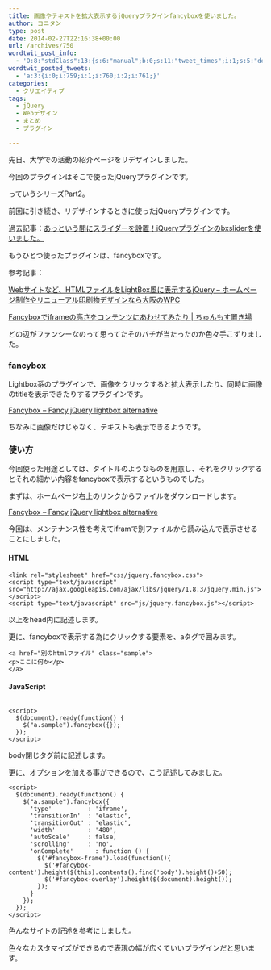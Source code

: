 ```yaml
---
title: 画像やテキストを拡大表示するjQueryプラグインfancyboxを使いました。
author: コニタン
type: post
date: 2014-02-27T22:16:38+00:00
url: /archives/750
wordtwit_post_info:
  - 'O:8:"stdClass":13:{s:6:"manual";b:0;s:11:"tweet_times";i:1;s:5:"delay";s:1:"0";s:7:"enabled";s:1:"1";s:10:"separation";s:3:"300";s:7:"version";s:5:"3.5.1";s:14:"tweet_template";b:0;s:6:"status";i:2;s:6:"result";a:0:{}s:13:"tweet_counter";i:4;s:13:"tweet_log_ids";a:3:{i:0;i:759;i:1;i:760;i:2;i:761;}s:9:"hash_tags";a:0:{}s:8:"accounts";a:1:{i:0;s:6:"skd_nw";}}'
wordtwit_posted_tweets:
  - 'a:3:{i:0;i:759;i:1;i:760;i:2;i:761;}'
categories:
  - クリエイティブ
tags:
  - jQuery
  - Webデザイン
  - まとめ
  - プラグイン

---
```

先日、大学での活動の紹介ページをリデザインしました。

今回のプラグインはそこで使ったjQueryプラグインです。
  
<!--more-->


  
っていうシリーズPart2。

前回に引き続き、リデザインするときに使ったjQueryプラグインです。
  
過去記事：<a href="http://peng-note.com/archives/742" target="_blank">あっという間にスライダーを設置！jQueryプラグインのbxsliderを使いました。</a>

もうひとつ使ったプラグインは、fancyboxです。

参考記事：
  
<a href="http://web-pc.net/jquery006" target="_blank">Webサイトなど、HTMLファイルをLightBox風に表示するjQuery &#8211; ホームページ制作やリニューアル印刷物デザインなら大阪のWPC</a>
  
<a href="http://chun-oki.sw8field.com/webworks/20121102/960.html" target="_blank">Fancyboxでiframeの高さをコンテンツにあわせてみたり | ちゅんもす置き場</a>

どの辺がファンシーなのって思ってたそのバチが当たったのか色々手こずりました。

### fancybox

Lightbox系のプラグインで、画像をクリックすると拡大表示したり、同時に画像のtitleを表示できたりするプラグインです。

<a href="http://fancybox.net/" target="_blank">Fancybox &#8211; Fancy jQuery lightbox alternative</a>

ちなみに画像だけじゃなく、テキストも表示できるようです。

### 使い方

今回使った用途としては、タイトルのようなものを用意し、それをクリックするとそれの細かい内容をfancyboxで表示するというものでした。

まずは、ホームページ右上のリンクからファイルをダウンロードします。
  
<a href="http://fancybox.net/" target="_blank">Fancybox &#8211; Fancy jQuery lightbox alternative</a>

今回は、メンテナンス性を考えてiframで別ファイルから読み込んで表示させることにしました。

#### HTML

    
    <link rel="stylesheet" href="css/jquery.fancybox.css">
    <script type="text/javascript" src="http://ajax.googleapis.com/ajax/libs/jquery/1.8.3/jquery.min.js"></script>
    <script type="text/javascript" src="js/jquery.fancybox.js"></script>
    

以上をhead内に記述します。

更に、fancyboxで表示する為にクリックする要素を、aタグで囲みます。

    
    <a href="別のhtmlファイル" class="sample">
    <p>ここに何か</p>
    </a>
    

#### JavaScript

<pre><code class="javascript">
&lt;script&gt;
  $(document).ready(function() {
    $("a.sample").fancybox({});
  });
&lt;/script&gt;
</code></pre>

body閉じタグ前に記述します。

更に、オプションを加える事ができるので、こう記述してみました。

    
    <script>
      $(document).ready(function() {
        $("a.sample").fancybox({
          'type'          : 'iframe',
          'transitionIn'  : 'elastic',
          'transitionOut' : 'elastic',
          'width'         : '480',
          'autoScale'     : false,
          'scrolling'     : 'no',
          'onComplete'      : function () {
            $('#fancybox-frame').load(function(){
              $('#fancybox-content').height($(this).contents().find('body').height()+50);
              $('#fancybox-overlay').height($(document).height());
            });
          }
        });
      });
    </script>
    

色んなサイトの記述を参考にしました。

色々なカスタマイズができるので表現の幅が広くていいプラグインだと思います。